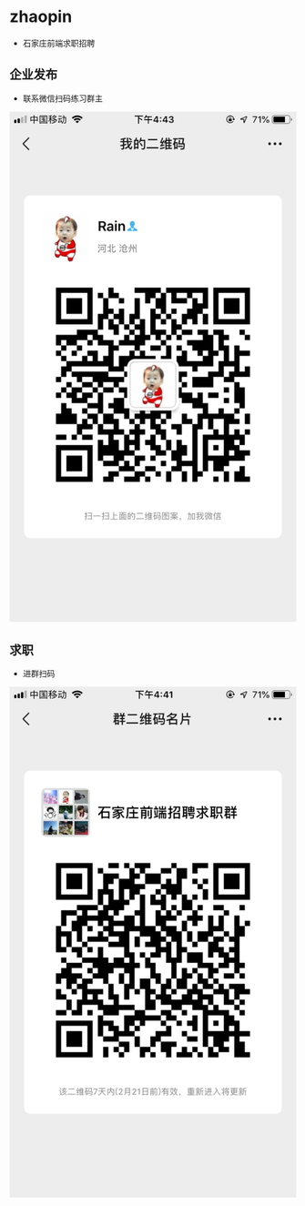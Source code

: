 # zhaopin
- 石家庄前端求职招聘


## 企业发布
- 联系微信扫码练习群主
<img src="./my.png">


## 求职
- 进群扫码
<img src="./q.png">